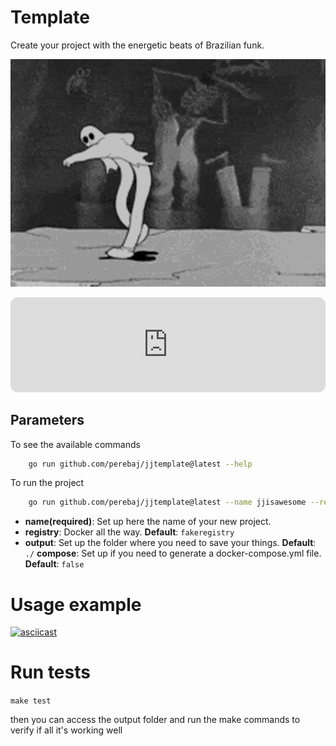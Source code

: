 # Template 

Create your project with the energetic beats of Brazilian funk.


![](assets/ghostemane.gif)
<iframe style="border-radius:12px" src="https://open.spotify.com/embed/playlist/4wx6DK2qWpuue5fRB27qyz?utm_source=generator" width="100%" height="152" frameBorder="0" allowfullscreen="" allow="autoplay; clipboard-write; encrypted-media; fullscreen; picture-in-picture" loading="lazy"></iframe>



## Parameters

To see the available commands

```bash
    go run github.com/perebaj/jjtemplate@latest --help
```

To run the project

```bash
    go run github.com/perebaj/jjtemplate@latest --name jjisawesome --registry perebaj
```

* **name(required)**: Set up here the name of your new project. 
* **registry**: Docker all the way. **Default**: `fakeregistry`
* **output**: Set up the folder where you need to save your things. **Default**: `./`
**compose**: Set up if you need to generate a docker-compose.yml file. **Default**: `false`


# Usage example

[![asciicast](https://asciinema.org/a/tPNMTcoPLqsAyf3VWjUjsbyty.svg)](https://asciinema.org/a/tPNMTcoPLqsAyf3VWjUjsbyty)

# Run tests

`make test`

then you can access the output folder and run the make commands to verify if all it's working well
